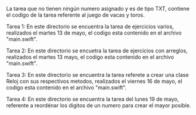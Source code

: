 La tarea que no tienen ningún numero asignado y es de tipo TXT, contiene el codigo de la tarea referente al juego de vacas y toros.

Tarea 1: En este directorio se encuentra la tarea de ejercicios varios, realizados el martes 13 de mayo, el codigo esta contenido en el archivo "main.swift".

Tarea 2: En este directorio se encuetra la tarea de ejercicios con arreglos, realizados el martes 13 mayo, el codigo esta contenido en el archivo "main.swift".

Tarea 3: En este directorio se encuentra la tarea referete a crear una clase Reloj con sus respectivos metodos, realizados el viernes 16 de mayo, el codigo esta contenido en el archivo "main.swift".

Tarea 4: En este directorio se encuentra la tarea del lunes 19 de mayo, referente a reordénar los digitos de un numero para crear el mayor posible.

